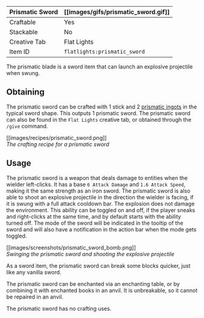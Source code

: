 | Prismatic Sword | [[images/gifs/prismatic_sword.gif]] |
|-----------------|-------------------------------------|
| Craftable       | Yes                                 |
| Stackable       | No                                  |
| Creative Tab    | Flat Lights                         |
| Item ID         | `flatlights:prismatic_sword`        |

The prismatic blade is a sword item that can launch an explosive projectile when swung.

## Obtaining
The prismatic sword can be crafted with 1 stick and 2 [prismatic ingots](Prismatic-Ingot) in the typical sword shape. This outputs 1 prismatic sword. The prismatic sword can also be found in the `Flat Lights` creative tab, or obtained through the `/give` command.

[[images/recipes/prismatic_sword.png]]  
*The crafting recipe for a prismatic sword*

## Usage
The prismatic sword is a weapon that deals damage to entities when the wielder left-clicks. It has a base `6 Attack Damage` and `1.6 Attack Speed`, making it the same strength as an iron sword. The prismatic sword is also able to shoot an explosive projectile in the direction the wielder is facing, if it is swung with a full attack cooldown bar. The explosion does not damage the environment. This ability can be toggled on and off, if the player sneaks and right-clicks at the same time, and by default starts with the ability turned off. The mode of the sword will be indicated in the tooltip of the sword and will also have a notification in the action bar when the mode gets toggled.

[[images/screenshots/prismatic_sword_bomb.png]]     
_Swinging the prismatic sword and shooting the explosive projectile_

As a sword item, the prismatic sword can break some blocks quicker, just like any vanilla sword.

The prismatic sword can be enchanted via an enchanting table, or by combining it with enchanted books in an anvil. It is unbreakable, so it cannot be repaired in an anvil.

The prismatic sword has no crafting uses.